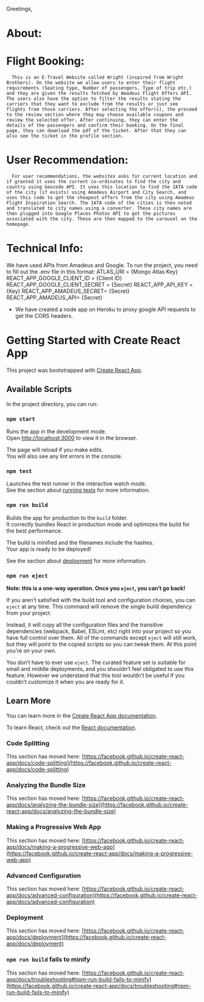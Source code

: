 Greetings,

# About:
  
  # Flight Booking: 
      This is an E-Travel Website called Wright (inspired from Wright Brothers). On the website we allow users to enter their flight requirements (Seating type, Number of passengers, Type of trip etc.) and they are given the results fetched by Amadeus Flight Offers API. The users also have the option to filter the results stating the carriers that they want to exclude from the results or just see flights from those carriers. After selecting the offer(s), the proceed to the review section where they may choose available coupons and review the selected offer. After continuing, they can enter the details of the passengers and confirm their booking. On the final page, they can download the pdf of the ticket. After that they can also see the ticket in the profile section. 
   
  # User Recommendation: 
      For user recommendations, the websites asks for current location and if granted it uses the current co-ordinates to find the city and country using Geocode API. It uses this location to find the IATA code of the city (if exists) using Amadeus Airport and City Search, and uses this code to get the cheapest offers from the city using Amadeus Flight Inspiration Search. The IATA code of the cities is then noted and translated to city names using a converter. These city names are then plugged into Google Places Photos API to get the pictures associated with the city. These are then mapped to the carousel on the homepage. 

# Technical Info:
We have used APIs from Amadeus and Google. To run the project, you need to fill out the .env file in this format:
      ATLAS_URI = {Mongo Atlas Key}
      REACT_APP_GOOGLE_CLIENT_ID = {Client ID}
      REACT_APP_GOOGLE_CLIENT_SECRET = {Secret}
      REACT_APP_API_KEY = {Key}
      REACT_APP_AMADEUS_SECRET= {Secret}
      REACT_APP_AMADEUS_API= {Secret}
  
  - We have created a node app on Heroku to proxy google API requests to get the CORS headers. 
 
  











# Getting Started with Create React App

This project was bootstrapped with [Create React App](https://github.com/facebook/create-react-app).

## Available Scripts

In the project directory, you can run:

### `npm start`

Runs the app in the development mode.\
Open [http://localhost:3000](http://localhost:3000) to view it in the browser.

The page will reload if you make edits.\
You will also see any lint errors in the console.

### `npm test`

Launches the test runner in the interactive watch mode.\
See the section about [running tests](https://facebook.github.io/create-react-app/docs/running-tests) for more information.

### `npm run build`

Builds the app for production to the `build` folder.\
It correctly bundles React in production mode and optimizes the build for the best performance.

The build is minified and the filenames include the hashes.\
Your app is ready to be deployed!

See the section about [deployment](https://facebook.github.io/create-react-app/docs/deployment) for more information.

### `npm run eject`

**Note: this is a one-way operation. Once you `eject`, you can’t go back!**

If you aren’t satisfied with the build tool and configuration choices, you can `eject` at any time. This command will remove the single build dependency from your project.

Instead, it will copy all the configuration files and the transitive dependencies (webpack, Babel, ESLint, etc) right into your project so you have full control over them. All of the commands except `eject` will still work, but they will point to the copied scripts so you can tweak them. At this point you’re on your own.

You don’t have to ever use `eject`. The curated feature set is suitable for small and middle deployments, and you shouldn’t feel obligated to use this feature. However we understand that this tool wouldn’t be useful if you couldn’t customize it when you are ready for it.

## Learn More

You can learn more in the [Create React App documentation](https://facebook.github.io/create-react-app/docs/getting-started).

To learn React, check out the [React documentation](https://reactjs.org/).

### Code Splitting

This section has moved here: [https://facebook.github.io/create-react-app/docs/code-splitting](https://facebook.github.io/create-react-app/docs/code-splitting)

### Analyzing the Bundle Size

This section has moved here: [https://facebook.github.io/create-react-app/docs/analyzing-the-bundle-size](https://facebook.github.io/create-react-app/docs/analyzing-the-bundle-size)

### Making a Progressive Web App

This section has moved here: [https://facebook.github.io/create-react-app/docs/making-a-progressive-web-app](https://facebook.github.io/create-react-app/docs/making-a-progressive-web-app)

### Advanced Configuration

This section has moved here: [https://facebook.github.io/create-react-app/docs/advanced-configuration](https://facebook.github.io/create-react-app/docs/advanced-configuration)

### Deployment

This section has moved here: [https://facebook.github.io/create-react-app/docs/deployment](https://facebook.github.io/create-react-app/docs/deployment)

### `npm run build` fails to minify

This section has moved here: [https://facebook.github.io/create-react-app/docs/troubleshooting#npm-run-build-fails-to-minify](https://facebook.github.io/create-react-app/docs/troubleshooting#npm-run-build-fails-to-minify)
